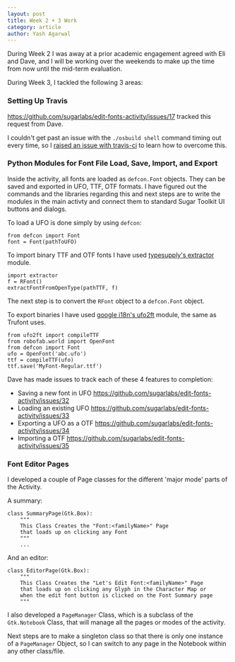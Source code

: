 ```yaml
---
layout: post
title: Week 2 + 3 Work
category: article
author: Yash Agarwal
---
```


During Week 2 I was away at a prior academic engagement agreed with Eli and Dave, and I will be working over the weekends to make up the time from now until the mid-term evaluation. 

During Week 3, I tackled the following 3 areas:

### Setting Up Travis

<https://github.com/sugarlabs/edit-fonts-activity/issues/17> tracked this request from Dave.

I couldn't get past an issue with the `./osbuild shell` command timing out every time, so I [raised an issue with travis-ci](https://github.com/travis-ci/travis-ci/issues/6152) to learn how to overcome this.

### Python Modules for Font File Load, Save, Import, and Export

Inside the activity, all fonts are loaded as `defcon.Font` objects. 
They can be saved and exported in UFO, TTF, OTF formats. 
I have figured out the commands and the libraries regarding this and next steps are to write the modules in the main activty and connect them to standard Sugar Toolkit UI buttons and dialogs.

To load a UFO is done simply by using `defcon`:

    from defcon import Font
    font = Font(pathToUFO)

To import binary TTF and OTF fonts I have used [typesupply's extractor](https://github.com/typesupply/extractor) module.

    import extractor
    f = RFont()
    extractFontFromOpenType(pathTTF, f)

The next step is to convert the `RFont` object to a `defcon.Font` object.

To export binaries I have used [google i18n's ufo2ft](https://github.com/googlei18n/ufo2ft) module, the same as Trufont uses.

    from ufo2ft import compileTTF
    from robofab.world import OpenFont
    from defcon import Font
    ufo = OpenFont('abc.ufo')
    ttf = compileTTF(ufo)
    ttf.save('MyFont-Regular.ttf')

Dave has made issues to track each of these 4 features to completion:

* Saving a new font in UFO <https://github.com/sugarlabs/edit-fonts-activity/issues/32>
* Loading an existing UFO <https://github.com/sugarlabs/edit-fonts-activity/issues/33>
* Exporting a UFO as a OTF <https://github.com/sugarlabs/edit-fonts-activity/issues/34>
* Importing a OTF <https://github.com/sugarlabs/edit-fonts-activity/issues/35>

### Font Editor Pages

I developed a couple of Page classes for the different 'major mode' parts of the Activity.

A summary:

    class SummaryPage(Gtk.Box):
        """
        This Class Creates the "Font:<familyName>" Page 
        that loads up on clicking any Font
        """
        ...

And an editor:

    class EditorPage(Gtk.Box):
        """
        This Class Creates the "Let's Edit Font:<familyName>" Page 
        that loads up on clicking any Glyph in the Character Map or 
        when the edit font button is clicked on the Font Summary page
        """

I also developed a `PageManager` Class, which is a subclass of the `Gtk.Notebook` Class, that will manage all the pages or modes of the activity. 

Next steps are to make a singleton class so that there is only one instance of a `PageManager` Object, so I can switch to any page in the Notebook within any other class/file.
